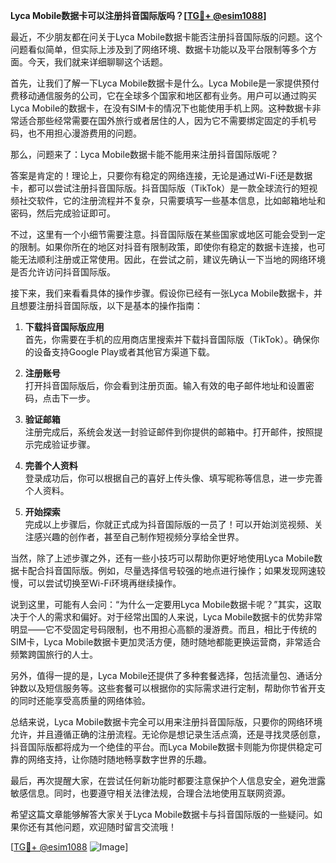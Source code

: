 **Lyca Mobile数据卡可以注册抖音国际版吗？[[TG💪+ @esim1088](https://t.me/s/esim1088)]**

最近，不少朋友都在问关于Lyca Mobile数据卡能否注册抖音国际版的问题。这个问题看似简单，但实际上涉及到了网络环境、数据卡功能以及平台限制等多个方面。今天，我们就来详细聊聊这个话题。

首先，让我们了解一下Lyca Mobile数据卡是什么。Lyca Mobile是一家提供预付费移动通信服务的公司，它在全球多个国家和地区都有业务。用户可以通过购买Lyca Mobile的数据卡，在没有SIM卡的情况下也能使用手机上网。这种数据卡非常适合那些经常需要在国外旅行或者居住的人，因为它不需要绑定固定的手机号码，也不用担心漫游费用的问题。

那么，问题来了：Lyca Mobile数据卡能不能用来注册抖音国际版呢？

答案是肯定的！理论上，只要你有稳定的网络连接，无论是通过Wi-Fi还是数据卡，都可以尝试注册抖音国际版。抖音国际版（TikTok）是一款全球流行的短视频社交软件，它的注册流程并不复杂，只需要填写一些基本信息，比如邮箱地址和密码，然后完成验证即可。

不过，这里有一个小细节需要注意。抖音国际版在某些国家或地区可能会受到一定的限制。如果你所在的地区对抖音有限制政策，即使你有稳定的数据卡连接，也可能无法顺利注册或正常使用。因此，在尝试之前，建议先确认一下当地的网络环境是否允许访问抖音国际版。

接下来，我们来看看具体的操作步骤。假设你已经有一张Lyca Mobile数据卡，并且想要注册抖音国际版，以下是基本的操作指南：

1. **下载抖音国际版应用**  
   首先，你需要在手机的应用商店里搜索并下载抖音国际版（TikTok）。确保你的设备支持Google Play或者其他官方渠道下载。

2. **注册账号**  
   打开抖音国际版后，你会看到注册页面。输入有效的电子邮件地址和设置密码，点击下一步。

3. **验证邮箱**  
   注册完成后，系统会发送一封验证邮件到你提供的邮箱中。打开邮件，按照提示完成验证步骤。

4. **完善个人资料**  
   登录成功后，你可以根据自己的喜好上传头像、填写昵称等信息，进一步完善个人资料。

5. **开始探索**  
   完成以上步骤后，你就正式成为抖音国际版的一员了！可以开始浏览视频、关注感兴趣的创作者，甚至自己制作短视频分享给全世界。

当然，除了上述步骤之外，还有一些小技巧可以帮助你更好地使用Lyca Mobile数据卡配合抖音国际版。例如，尽量选择信号较强的地点进行操作；如果发现网速较慢，可以尝试切换至Wi-Fi环境再继续操作。

说到这里，可能有人会问：“为什么一定要用Lyca Mobile数据卡呢？”其实，这取决于个人的需求和偏好。对于经常出国的人来说，Lyca Mobile数据卡的优势非常明显——它不受固定号码限制，也不用担心高额的漫游费。而且，相比于传统的SIM卡，Lyca Mobile数据卡更加灵活方便，随时随地都能更换运营商，非常适合频繁跨国旅行的人士。

另外，值得一提的是，Lyca Mobile还提供了多种套餐选择，包括流量包、通话分钟数以及短信服务等。这些套餐可以根据你的实际需求进行定制，帮助你节省开支的同时还能享受高质量的网络体验。

总结来说，Lyca Mobile数据卡完全可以用来注册抖音国际版，只要你的网络环境允许，并且遵循正确的注册流程。无论你是想记录生活点滴，还是寻找灵感创意，抖音国际版都将成为一个绝佳的平台。而Lyca Mobile数据卡则能为你提供稳定可靠的网络支持，让你随时随地畅享数字世界的乐趣。

最后，再次提醒大家，在尝试任何新功能时都要注意保护个人信息安全，避免泄露敏感信息。同时，也要遵守相关法律法规，合理合法地使用互联网资源。

希望这篇文章能够解答大家关于Lyca Mobile数据卡与抖音国际版的一些疑问。如果你还有其他问题，欢迎随时留言交流哦！

[[TG💪+ @esim1088](https://t.me/s/esim1088) ![Image](https://i.postimg.cc/4NQfJmqS/Snipaste-2025-05-13-00-14-12.png)]